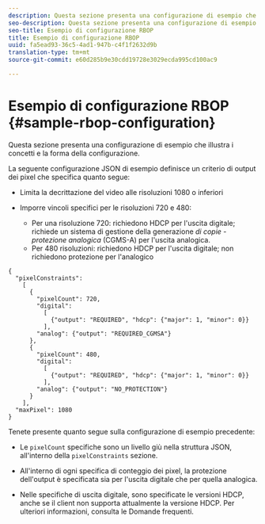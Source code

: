 ```yaml
---
description: Questa sezione presenta una configurazione di esempio che illustra i concetti e la forma della configurazione.
seo-description: Questa sezione presenta una configurazione di esempio che illustra i concetti e la forma della configurazione.
seo-title: Esempio di configurazione RBOP
title: Esempio di configurazione RBOP
uuid: fa5ead93-36c5-4ad1-947b-c4f1f2632d9b
translation-type: tm+mt
source-git-commit: e60d285b9e30cdd19728e3029ecda995cd100ac9

---
```



# Esempio di configurazione RBOP {#sample-rbop-configuration}

Questa sezione presenta una configurazione di esempio che illustra i concetti e la forma della configurazione.

La seguente configurazione JSON di esempio definisce un criterio di output dei pixel che specifica quanto segue:

* Limita la decrittazione del video alle risoluzioni 1080 o inferiori
* Imporre vincoli specifici per le risoluzioni 720 e 480:

   * Per una risoluzione 720: richiedono HDCP per l&#39;uscita digitale; richiede un sistema di gestione della generazione *di copie - protezione analogica* (CGMS-A) per l&#39;uscita analogica.
   * Per 480 risoluzioni: richiedono HDCP per l&#39;uscita digitale; non richiedono protezione per l&#39;analogico

```
{ 
  "pixelConstraints":  
    [ 
      { 
        "pixelCount": 720, 
        "digital": 
          [ 
            {"output": "REQUIRED", "hdcp": {"major": 1, "minor": 0}} 
          ], 
        "analog": {"output": "REQUIRED_CGMSA"} 
      }, 
      { 
        "pixelCount": 480, 
        "digital":  
          [ 
            {"output": "REQUIRED", "hdcp": {"major": 1, "minor": 0}} 
          ], 
        "analog": {"output": "NO_PROTECTION"} 
      } 
    ], 
  "maxPixel": 1080 
}
```

Tenete presente quanto segue sulla configurazione di esempio precedente:

* Le `pixelCount` specifiche sono un livello giù nella struttura JSON, all&#39;interno della `pixelConstraints` sezione.

* All&#39;interno di ogni specifica di conteggio dei pixel, la protezione dell&#39;output è specificata sia per l&#39;uscita digitale che per quella analogica.
* Nelle specifiche di uscita digitale, sono specificate le versioni HDCP, anche se il client non supporta attualmente la versione HDCP. Per ulteriori informazioni, consulta le Domande frequenti.

